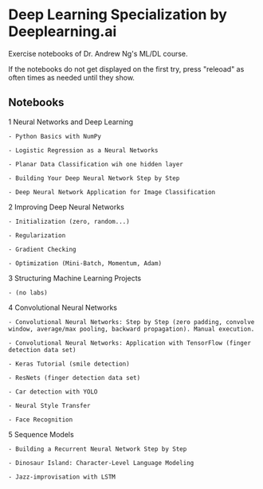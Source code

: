 # Deep Learning Specialization by Deeplearning.ai
 Exercise notebooks of Dr. Andrew Ng's ML/DL course.
 
 If the notebooks do not get displayed on the first try, press "releoad" as often times as needed until they show.

## Notebooks

1 Neural Networks and Deep Learning

	- Python Basics with NumPy
	
	- Logistic Regression as a Neural Networks
	
	- Planar Data Classification wih one hidden layer
	
	- Building Your Deep Neural Network Step by Step
	
	- Deep Neural Network Application for Image Classification

2 Improving Deep Neural Networks

	- Initialization (zero, random...)
	
	- Regularization
	
	- Gradient Checking
	
	- Optimization (Mini-Batch, Momentum, Adam)
	
3 Structuring Machine Learning Projects

	- (no labs)

4 Convolutional Neural Networks

	- Convolutional Neural Networks: Step by Step (zero padding, convolve window, average/max pooling, backward propagation). Manual execution.
	
	- Convolutional Neural Networks: Application with TensorFlow (finger detection data set)
	
	- Keras Tutorial (smile detection)
	
	- ResNets (finger detection data set)
	
	- Car detection with YOLO
	
	- Neural Style Transfer
	
	- Face Recognition


5 Sequence Models

	- Building a Recurrent Neural Network Step by Step
	
	- Dinosaur Island: Character-Level Language Modeling
	
	- Jazz-improvisation with LSTM